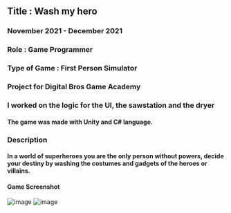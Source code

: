 ## Title : Wash my hero
### November 2021 - December 2021
### Role : Game Programmer
### Type of Game : First Person Simulator
### Project for Digital Bros Game Academy
### I worked on the logic for the UI, the sawstation and the dryer
#### The game was made with Unity and C# language.
### Description
#### In a world of superheroes you are the only person without powers, decide your destiny by washing the costumes and gadgets of the heroes or villains.
#### Game Screenshot
![image](https://user-images.githubusercontent.com/90765299/178112837-24ef7a5b-863a-4409-b933-d8d1d488731a.png)
![image](https://user-images.githubusercontent.com/90765299/178112840-b094eea8-dea8-4676-89e5-0e9e3e87145d.png)
